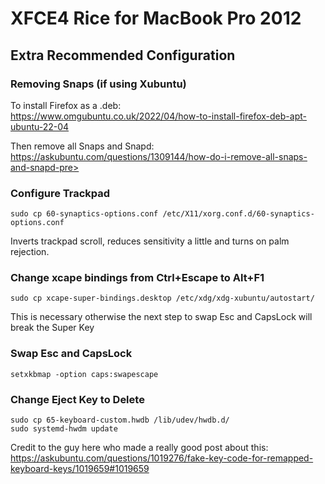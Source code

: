 # XFCE4 Rice for MacBook Pro 2012

## Extra Recommended Configuration

### Removing Snaps (if using Xubuntu)

To install Firefox as a .deb:  
https://www.omgubuntu.co.uk/2022/04/how-to-install-firefox-deb-apt-ubuntu-22-04

Then remove all Snaps and Snapd:  
https://askubuntu.com/questions/1309144/how-do-i-remove-all-snaps-and-snapd-pre>

### Configure Trackpad

`sudo cp 60-synaptics-options.conf /etc/X11/xorg.conf.d/60-synaptics-options.conf`

Inverts trackpad scroll, reduces sensitivity a little and turns on palm rejection.

### Change xcape bindings from Ctrl+Escape to Alt+F1

`sudo cp xcape-super-bindings.desktop /etc/xdg/xdg-xubuntu/autostart/`

This is necessary otherwise the next step to swap Esc and CapsLock will break the Super Key

### Swap Esc and CapsLock

`setxkbmap -option caps:swapescape`

### Change Eject Key to Delete

`sudo cp 65-keyboard-custom.hwdb /lib/udev/hwdb.d/`  
`sudo systemd-hwdm update`

Credit to the guy here who made a really good post about this:  
https://askubuntu.com/questions/1019276/fake-key-code-for-remapped-keyboard-keys/1019659#1019659

